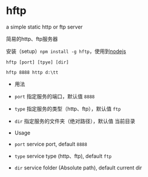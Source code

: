 hftp
====

a simple static http or ftp server

简易的http、ftp服务器

安装（setup）`npm install -g hftp`，使用到[nodejs](http://nodejs.org/)

`hftp [port] [tpye] [dir]`

`hftp 8888 http d:\tt`

 - 用法

  - `port` 指定服务的端口，默认值 `8888`
  - `type` 指定服务的类型（http、ftp），默认值 `ftp`
  - `dir` 指定服务的文件夹（绝对路径），默认值 当前目录

 - Usage

  - `port` service port, default `8888`
  - `type` service type (http、ftp), default `ftp`
  - `dir` service folder (Absolute path), default current dir

